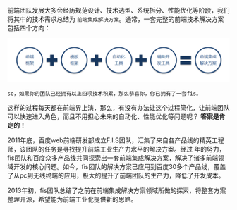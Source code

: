 前端团队发展大多会经历规范设计、技术选型、系统拆分、性能优化等阶段，我们将其中的技术需求总结为 ``前端集成解决方案``。通常，一套完整的前端技术解决方案包括四个方向：

![fis=前端框架+模板框架+自动化工具+辅助开发工具](img/fis.png)

    so，如果你的团队已经拥有以上四项技术积累，那么恭喜你，你已拥有了一套fis。

这样的过程每天都在前端界上演，那么，有没有办法让这个过程简化，让前端团队可以快速进入角色，而且不用担心未来的自动化、性能优化等问题呢？ **答案是肯定的！**

2011年底，百度web前端研发部成立F.I.S团队，汇集了来自各产品线的精英工程师，该团队的任务是寻找提升前端工业生产力水平的解决方案。经过 _<script>with(new Date)document.write((getTime()-[setFullYear(2011),setMonth(11),setDate(1),getTime()][3])/1000/3600/24/365)</script>_ 年的努力，fis团队和百度众多产品线共同探索出一套前端集成解决方案，解决了诸多前端领域开发的核心问题。如今，fis团队的解决方案已应用到百度30多个产品线，覆盖了从pc到无线终端的应用，极大的提升了前端团队的生产力，降低了开发成本。

2013年初，fis团队总结了之前在前端集成解决方案领域所做的探索，将整套方案整理开源，希望能为前端工业化提供新的思路。